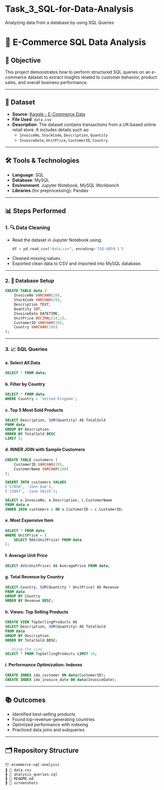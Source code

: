 # Task_3_SQL-for-Data-Analysis
Analyzing data from a database by using SQL Queries

# 🛒 E-Commerce SQL Data Analysis

## 📌 Objective
This project demonstrates how to perform structured SQL queries on an e-commerce dataset to extract insights related to customer behavior, product sales, and overall business performance.

---

## 📁 Dataset

- **Source**: [Kaggle - E-Commerce Data](https://www.kaggle.com/datasets/carrie1/ecommerce-data)
- **File Used**: `data.csv`
- **Description**: The dataset contains transactions from a UK-based online retail store. It includes details such as:
  - `InvoiceNo`, `StockCode`, `Description`, `Quantity`
  - `InvoiceDate`, `UnitPrice`, `CustomerID`, `Country`

---

## 🛠 Tools & Technologies

- **Language**: SQL
- **Database**: MySQL
- **Environment**: Jupyter Notebook, MySQL Workbench
- **Libraries** (for preprocessing): Pandas

---

## 📊 Steps Performed

### 1. 🔍 Data Cleaning

- Read the dataset in Jupyter Notebook using:
  ```python
  df = pd.read_csv("data.csv", encoding='ISO-8859-1')
  ```
- Cleaned missing values.
- Exported clean data to CSV and imported into MySQL database.

---

### 2. 🧱 Database Setup

```sql
CREATE TABLE data (
    InvoiceNo VARCHAR(20),
    StockCode VARCHAR(20),
    Description TEXT,
    Quantity INT,
    InvoiceDate DATETIME,
    UnitPrice DECIMAL(10,2),
    CustomerID VARCHAR(20),
    Country VARCHAR(100)
);
```

---

### 3. 📈 SQL Queries

#### a. Select All Data
```sql
SELECT * FROM data;
```

#### b. Filter by Country
```sql
SELECT * FROM data
WHERE Country = 'United Kingdom';
```

#### c. Top 5 Most Sold Products
```sql
SELECT Description, SUM(Quantity) AS TotalSold
FROM data
GROUP BY Description
ORDER BY TotalSold DESC
LIMIT 5;
```

#### d. INNER JOIN with Sample Customers
```sql
CREATE TABLE customers (
    CustomerID VARCHAR(20),
    CustomerName VARCHAR(100)
);

INSERT INTO customers VALUES
('17850', 'John Doe'),
('13047', 'Jane Smith');

SELECT e.InvoiceNo, e.Description, c.CustomerName
FROM data e
INNER JOIN customers c ON e.CustomerID = c.CustomerID;
```

#### e. Most Expensive Item
```sql
SELECT * FROM data
WHERE UnitPrice = (
    SELECT MAX(UnitPrice) FROM data
);
```

#### f. Average Unit Price
```sql
SELECT AVG(UnitPrice) AS AveragePrice FROM data;
```

#### g. Total Revenue by Country
```sql
SELECT Country, SUM(Quantity * UnitPrice) AS Revenue
FROM data
GROUP BY Country
ORDER BY Revenue DESC;
```

#### h. Views: Top Selling Products
```sql
CREATE VIEW TopSellingProducts AS
SELECT Description, SUM(Quantity) AS TotalSold
FROM data
GROUP BY Description
ORDER BY TotalSold DESC;

-- Using the view
SELECT * FROM TopSellingProducts LIMIT 10;
```

#### i. Performance Optimization: Indexes
```sql
CREATE INDEX idx_customer ON data(CustomerID);
CREATE INDEX idx_invoice_date ON data(InvoiceDate);
```

---



## 📚 Outcomes

- Identified best-selling products
- Found top-revenue-generating countries
- Optimized performance with indexing
- Practiced data joins and subqueries


---

## 🗂 Repository Structure

```
📦 ecommerce-sql-analysis
┣ 📄 data.csv
┣ 📄 analysis_queries.sql
┣ 📄 README.md
┣ 📂 screenshots
```
